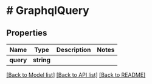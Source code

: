 # # GraphqlQuery

## Properties

Name | Type | Description | Notes
------------ | ------------- | ------------- | -------------
**query** | **string** |  |

[[Back to Model list]](../../README.md#models) [[Back to API list]](../../README.md#endpoints) [[Back to README]](../../README.md)
